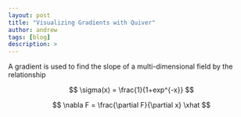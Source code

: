 ```yaml
---
layout: post
title: "Visualizing Gradients with Quiver"
author: andrew
tags: [blog]
description: >
---
```



A gradient is used to find the slope of a multi-dimensional field by the relationship

$$
\sigma(x) = \frac{1}{1+exp^{-x}}
$$


$$
\nabla F = \frac{\partial F}{\partial x} \xhat
$$
